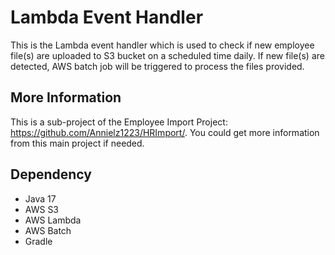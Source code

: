 # Lambda Event Handler

This is the Lambda event handler which is used to check if new employee file(s) are uploaded to S3 bucket on a scheduled time daily. 
If new file(s) are detected, AWS batch job will be triggered to process the files provided.

## More Information

This is a sub-project of the Employee Import Project: https://github.com/Annielz1223/HRImport/. 
You could get more information from this main project if needed.

## Dependency

- Java 17
- AWS S3
- AWS Lambda
- AWS Batch
- Gradle

